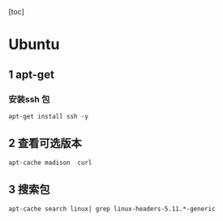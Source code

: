 [toc]



# Ubuntu



## 1  apt-get



### 安装ssh 包

```
apt-get install ssh -y
```





## 2 查看可选版本



```
apt-cache madison  curl
```



## 3 搜索包





```
apt-cache search linux| grep linux-headers-5.11.*-generic
```





